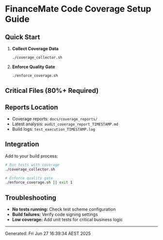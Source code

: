 # FinanceMate Code Coverage Setup Guide

## Quick Start

1. **Collect Coverage Data**
   ```bash
   ./coverage_collector.sh
   ```

2. **Enforce Quality Gate**
   ```bash  
   ./enforce_coverage.sh
   ```

## Critical Files (80%+ Required)



## Reports Location

- Coverage reports: `docs/coverage_reports/`
- Latest analysis: `audit_coverage_report_TIMESTAMP.md`
- Build logs: `test_execution_TIMESTAMP.log`

## Integration

Add to your build process:
```bash
# Run tests with coverage
./coverage_collector.sh

# Enforce quality gate
./enforce_coverage.sh || exit 1
```

## Troubleshooting

- **No tests running:** Check test scheme configuration
- **Build failures:** Verify code signing settings
- **Low coverage:** Add unit tests for critical business logic

---
Generated: Fri Jun 27 16:39:34 AEST 2025
